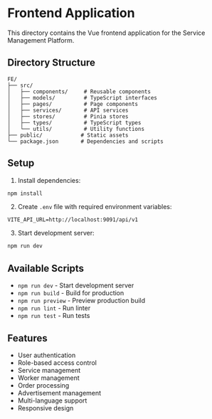 # Frontend Application

This directory contains the Vue frontend application for the Service Management Platform.

## Directory Structure

```
FE/
├── src/
│   ├── components/     # Reusable components
│   ├── models/         # TypeScript interfaces
│   ├── pages/          # Page components
│   ├── services/       # API services
│   ├── stores/         # Pinia stores
│   ├── types/          # TypeScript types
│   └── utils/          # Utility functions
├── public/            # Static assets
└── package.json       # Dependencies and scripts
```

## Setup

1. Install dependencies:
```bash
npm install
```

2. Create `.env` file with required environment variables:
```
VITE_API_URL=http://localhost:9091/api/v1
```

3. Start development server:
```bash
npm run dev
```

## Available Scripts

- `npm run dev` - Start development server
- `npm run build` - Build for production
- `npm run preview` - Preview production build
- `npm run lint` - Run linter
- `npm run test` - Run tests

## Features

- User authentication
- Role-based access control
- Service management
- Worker management
- Order processing
- Advertisement management
- Multi-language support
- Responsive design

